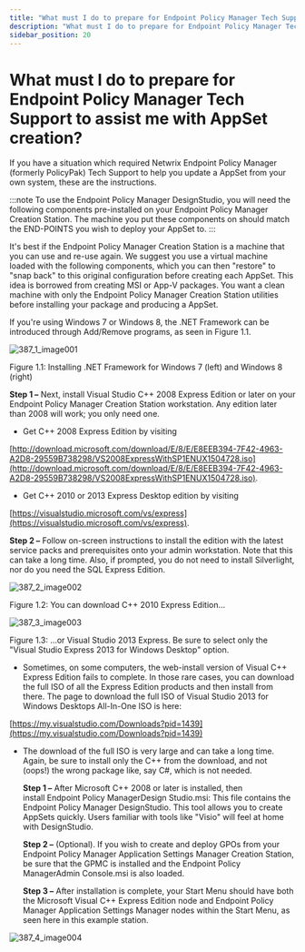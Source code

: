 ```yaml
---
title: "What must I do to prepare for Endpoint Policy Manager Tech Support to assist me with AppSet creation?"
description: "What must I do to prepare for Endpoint Policy Manager Tech Support to assist me with AppSet creation?"
sidebar_position: 20
---
```


# What must I do to prepare for Endpoint Policy Manager Tech Support to assist me with AppSet creation?

If you have a situation which required Netwrix Endpoint Policy Manager (formerly PolicyPak) Tech
Support to help you update a AppSet from your own system, these are the instructions.

:::note
To use the Endpoint Policy Manager DesignStudio, you will need the following components
pre-installed on your Endpoint Policy Manager Creation Station. The machine you put these components
on should match the END-POINTS you wish to deploy your AppSet to.
:::


It's best if the Endpoint Policy Manager Creation Station is a machine that you can use and re-use
again. We suggest you use a virtual machine loaded with the following components, which you can then
"restore" to "snap back" to this original configuration before creating each AppSet. This idea is
borrowed from creating MSI or App-V packages. You want a clean machine with only the Endpoint Policy
Manager Creation Station utilities before installing your package and producing a AppSet.

If you're using Windows 7 or Windows 8, the .NET Framework can be introduced through Add/Remove
programs, as seen in Figure 1.1.

![387_1_image001](/images/endpointpolicymanager/troubleshooting/applicationsettings/appset/387_1_image001.webp)

Figure 1.1: Installing .NET Framework for Windows 7 (left) and Windows 8 (right)

**Step 1 –** Next, install Visual Studio C++ 2008 Express Edition or later on your Endpoint Policy
Manager Creation Station workstation. Any edition later than 2008 will work; you only need one.

- Get C++ 2008 Express Edition by visiting

[http://download.microsoft.com/download/E/8/E/E8EEB394-7F42-4963-A2D8-29559B738298/VS2008ExpressWithSP1ENUX1504728.iso](http://download.microsoft.com/download/E/8/E/E8EEB394-7F42-4963-A2D8-29559B738298/VS2008ExpressWithSP1ENUX1504728.iso).

- Get C++ 2010 or 2013 Express Desktop edition by visiting

[https://visualstudio.microsoft.com/vs/express](https://visualstudio.microsoft.com/vs/express).

**Step 2 –** Follow on-screen instructions to install the edition with the latest service packs and
prerequisites onto your admin workstation. Note that this can take a long time. Also, if prompted,
you do not need to install Silverlight, nor do you need the SQL Express Edition.

![387_2_image002](/images/endpointpolicymanager/troubleshooting/applicationsettings/appset/387_2_image002.webp)

Figure ‎1.2: You can download C++ 2010 Express Edition…

![387_3_image003](/images/endpointpolicymanager/troubleshooting/applicationsettings/appset/387_3_image003.webp)

Figure ‎1.3: …or Visual Studio 2013 Express. Be sure to select only the "Visual Studio Express 2013
for Windows Desktop" option.

- Sometimes, on some computers, the web-install version of Visual C++ Express Edition fails to
  complete. In those rare cases, you can download the full ISO of all the Express Edition products
  and then install from there. The page to download the full ISO of Visual Studio 2013 for Windows
  Desktops All-In-One ISO is here:

[https://my.visualstudio.com/Downloads?pid=1439](https://my.visualstudio.com/Downloads?pid=1439)

- The download of the full ISO is very large and can take a long time. Again, be sure to install
  only the C++ from the download, and not (oops!) the wrong package like, say C#, which is not
  needed.

  **Step 1 –** After Microsoft C++ 2008 or later is installed, then install Endpoint Policy
  ManagerDesign Studio.msi: This file contains the Endpoint Policy Manager DesignStudio. This tool
  allows you to create AppSets quickly. Users familiar with tools like "Visio" will feel at home
  with DesignStudio.

  **Step 2 –** (Optional). If you wish to create and deploy GPOs from your Endpoint Policy Manager
  Application Settings Manager Creation Station, be sure that the GPMC is installed and
  the Endpoint Policy ManagerAdmin Console.msi is also loaded.

  **Step 3 –** After installation is complete, your Start Menu should have both the Microsoft
  Visual C++ Express Edition node and Endpoint Policy Manager Application Settings Manager nodes
  within the Start Menu, as seen here in this example station.

![387_4_image004](/images/endpointpolicymanager/troubleshooting/applicationsettings/appset/387_4_image004.webp)

